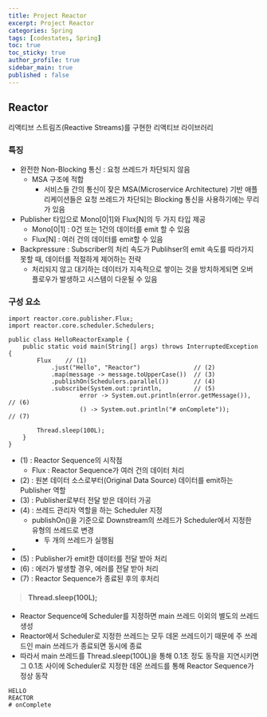 ```yaml
---
title: Project Reactor
excerpt: Project Reactor
categories: Spring
tags: [codestates, Spring]
toc: true
toc_sticky: true
author_profile: true
sidebar_main: true
published : false
---
```

## Reactor
리액티브 스트림즈(Reactive Streams)를 구현한 리액티브 라이브러리

### 특징
- 완전한 Non-Blocking 통신 : 요청 쓰레드가 차단되지 않음
  - MSA 구조에 적합
    - 서비스들 간의 통신이 잦은 MSA(Microservice Architecture) 기반 애플리케이션들은 요청 쓰레드가 차단되는 Blocking 통신을 사용하기에는 무리가 있음
- Publisher 타입으로 Mono[0|1]와 Flux[N]의 두 가지 타입 제공
  - Mono[0|1] : 0건 또는 1건의 데이터를 emit 할 수 있음
  - Flux[N] : 여러 건의 데이터를 emit할 수 있음
- Backpressure : Subscriber의 처리 속도가 Publihser의 emit 속도를 따라가지 못할 때, 데이터를 적절하게 제어하는 전략
  - 처리되지 않고 대기하는 데이터가 지속적으로 쌓이는 것을 방치하게되면 오버플로우가 발생하고 시스템이 다운될 수 있음

### 구성 요소
```
import reactor.core.publisher.Flux;
import reactor.core.scheduler.Schedulers;

public class HelloReactorExample {
    public static void main(String[] args) throws InterruptedException {
        Flux    // (1)
            .just("Hello", "Reactor")               // (2)
            .map(message -> message.toUpperCase())  // (3)
            .publishOn(Schedulers.parallel())       // (4)
            .subscribe(System.out::println,         // (5)
                    error -> System.out.println(error.getMessage()),  // (6)
                    () -> System.out.println("# onComplete"));        // (7)

        Thread.sleep(100L);
    }
}
```
- (1) : Reactor Sequence의 시작점 
  - Flux : Reactor Sequence가 여러 건의 데이터 처리
- (2) : 원본 데이터 소스로부터(Original Data Source) 데이터를 emit하는 Publisher 역할  
- (3) : Publisher로부터 전달 받은 데이터 가공   
- (4) : 쓰레드 관리자 역할을 하는 Scheduler 지정
  - publishOn()을 기준으로 Downstream의 쓰레드가 Scheduler에서 지정한 유형의 쓰레드로 변경
    -  두 개의 쓰레드가 실행됨  
- 
- (5) : Publisher가 emit한 데이터를 전달 받아 처리  
- (6) : 에러가 발생할 경우, 에러를 전달 받아 처리
- (7) : Reactor Sequence가 종료된 후의 후처리

> #### Thread.sleep(100L);
- Reactor Sequence에 Scheduler를 지정하면 main 쓰레드 이외의 별도의 쓰레드 생성
- Reactor에서 Scheduler로 지정한 쓰레드는 모두 데몬 쓰레드이기 때문에 주 쓰레드인 main 쓰레드가 종료되면 동시에 종료
- 따라서 main 쓰레드를 Thread.sleep(100L)을 통해 0.1초 정도 동작을 지연시키면 그 0.1초 사이에 Scheduler로 지정한 데몬 쓰레드를 통해 Reactor Sequence가 정상 동작
```
HELLO
REACTOR
# onComplete
```





